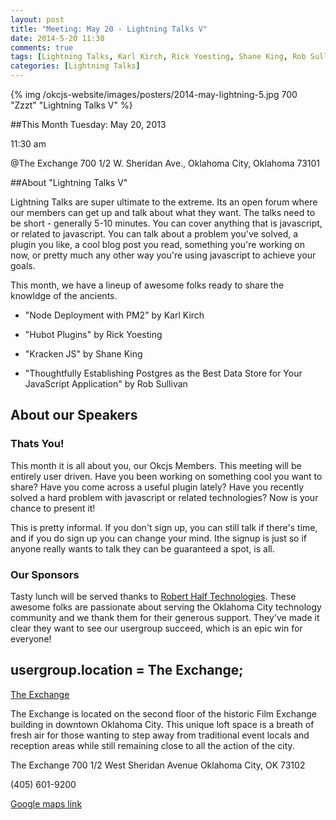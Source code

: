 ```yaml
---
layout: post
title: "Meeting: May 20 - Lightning Talks V"
date: 2014-5-20 11:30
comments: true
tags: [Lightning Talks, Karl Kirch, Rick Yoesting, Shane King, Rob Sullivan]
categories: [Lightning Talks]
---
```


{% img  /okcjs-website/images/posters/2014-may-lightning-5.jpg 700 "Zzzt" "Lightning Talks V" %}

##This Month
Tuesday: May 20, 2013 

11:30 am

@The Exchange
700 1/2 W. Sheridan Ave.,
Oklahoma City, Oklahoma
73101


##About "Lightning Talks V"

Lightning Talks are super ultimate to the extreme. Its an open forum where our members can get up and talk about what they want. The talks need to be short - generally 5-10 minutes. You can cover anything that is javascript, or related to javascript. You can talk about a problem you've solved, a plugin you like, a cool blog post you read, something you're working on now, or pretty much any other way you're using javascript to achieve your goals.

This month, we have a lineup of awesome folks ready to share the knowldge of the ancients.

* "Node Deployment with PM2" by Karl Kirch

* "Hubot Plugins" by Rick Yoesting

* "Kracken JS" by Shane King

* "Thoughtfully Establishing Postgres as the Best Data Store for Your JavaScript Application" by Rob Sullivan


<!-- more -->

## About our Speakers

### Thats You!
This month it is all about you, our Okcjs Members. This meeting will be entirely user driven. Have you been working on something cool you want to share? Have you come across a useful plugin lately? Have you recently solved a hard problem with javascript or related technologies? Now is your chance to present it! 

This is pretty informal. If you don't sign up, you can still talk if there's time, and if you do sign up you can change your mind. Ithe signup is just so if anyone really wants to talk they can be guaranteed a spot, is all.

### Our Sponsors
Tasty lunch will be served thanks to [Robert Half Technologies](http://www.roberthalftechnology.com/). These awesome folks are passionate about serving the Oklahoma City technology community and we thank them for their generous support. They've made it clear they want to see our usergroup succeed, which is an epic win for everyone!

## usergroup.location = The Exchange;


[The Exchange](http://www.exchangeokc.com/) 

The Exchange is located on the second floor of the historic Film Exchange building in downtown Oklahoma City.  This unique loft space is a breath of fresh air for those wanting to step away from traditional event locals and reception areas while still remaining close to all the action of the city.

The Exchange
700 1/2 West Sheridan Avenue
Oklahoma City, OK 73102

(405) 601-9200    


[Google maps link](https://maps.google.com/maps?q=+700+West+Sheridan+Avenue+Oklahoma+City,+OK+73102&hl=en&sll=37.0625,-95.677068&sspn=83.75977,57.919922&hnear=700+W+Sheridan+Ave,+Oklahoma+City,+Oklahoma+73102&t=m&z=17)

